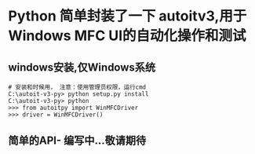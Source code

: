 # Python 简单封装了一下 autoitv3,用于Windows MFC UI的自动化操作和测试

## windows安装,仅Windows系统

```
# 安装和时候用， 注意：使用管理员权限，运行cmd
C:\autoit-v3-py> python setup.py install
C:\autoit-v3-py> python
>>> from autoitpy import WinMFCDriver
>>> driver = WinMFCDriver()
```

## 简单的API- 编写中...敬请期待
 
